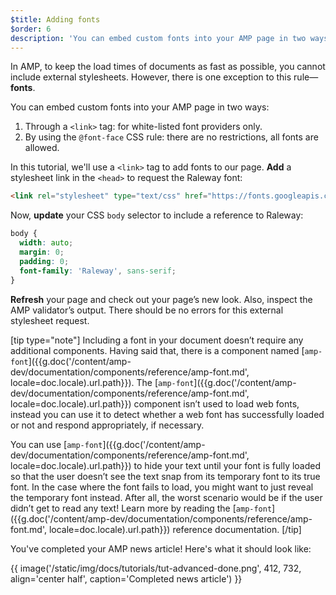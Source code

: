 ```yaml
---
$title: Adding fonts
$order: 6
description: 'You can embed custom fonts into your AMP page in two ways: 1. Through a <link> tag: for white-listed font providers only. 2. By using ...'
---
```


In AMP, to keep the load times of documents as fast as possible, you cannot include external stylesheets. However, there is one exception to this rule&mdash;**fonts**.

You can embed custom fonts into your AMP page in two ways:

1. Through a `<link>` tag: for white-listed font providers only.
2. By using the `@font-face` CSS rule: there are no restrictions, all fonts are allowed.

In this tutorial, we'll use a `<link>` tag to add fonts to our page. **Add** a stylesheet link in the `<head>` to request the Raleway font:

```html
<link rel="stylesheet" type="text/css" href="https://fonts.googleapis.com/css?family=Raleway">
```

Now, **update** your CSS `body` selector to include a reference to Raleway:

```css
body {
  width: auto;
  margin: 0;
  padding: 0;
  font-family: 'Raleway', sans-serif;
}
```

**Refresh** your page and check out your page’s new look. Also, inspect the AMP validator’s output.  There should be no errors for this external stylesheet request.

[tip type="note"]
Including a font in your document doesn’t require any additional components. Having said that, there is a component named [`amp-font`]({{g.doc('/content/amp-dev/documentation/components/reference/amp-font.md', locale=doc.locale).url.path}}). The [`amp-font`]({{g.doc('/content/amp-dev/documentation/components/reference/amp-font.md', locale=doc.locale).url.path}}) component isn’t used to load web fonts, instead you can use it to detect whether a web font has successfully loaded or not and respond appropriately, if necessary.

You can use [`amp-font`]({{g.doc('/content/amp-dev/documentation/components/reference/amp-font.md', locale=doc.locale).url.path}}) to hide your text until your font is fully loaded so that the user doesn’t see the text snap from its temporary font to its true font. In the case where the font fails to load, you might want to just reveal the temporary font instead. After all, the worst scenario would be if the user didn’t get to read any text! Learn more by reading the [`amp-font`]({{g.doc('/content/amp-dev/documentation/components/reference/amp-font.md', locale=doc.locale).url.path}}) reference documentation.
[/tip]

You've completed your AMP news article! Here's what it should look like:

{{ image('/static/img/docs/tutorials/tut-advanced-done.png', 412, 732, align='center half', caption='Completed news article') }}
